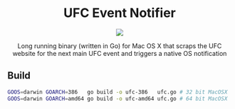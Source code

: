 <h1 align="center">UFC Event Notifier</h1>

<p align="center">
  <img src="https://img.shields.io/badge/Completed-100%25-green.svg?style=flat-square">
</p>

<p align="center">
  Long running binary (written in Go) for Mac OS X that scraps the UFC website for the next main UFC event and triggers a native OS notification
</p>

## Build

```bash
GOOS=darwin GOARCH=386   go build -o ufc-386   ufc.go # 32 bit MacOSX
GOOS=darwin GOARCH=amd64 go build -o ufc-amd64 ufc.go # 64 bit MacOSX
```

